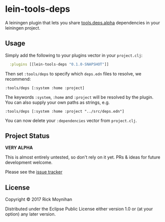 # lein-tools-deps

A leiningen plugin that lets you
share [tools.deps.alpha](https://github.com/clojure/tools.deps.alpha)
dependencies in your leiningen project.

## Usage

Simply add the following to your plugins vector in your `project.clj`:

```clojure
  :plugins [[lein-tools-deps "0.1.0-SNAPSHOT"]]
```

Then set `:tools/deps` to specify which `deps.edn` files to resolve, we recommend:

`:tools/deps [:system :home :project]`

The keywords `:system`, `:home` and `:project` will be resolved by the
plugin.  You can also supply your own paths as strings, e.g.

`:tools/deps [:system :home :project "../src/deps.edn"]`

You can now delete your `:dependencies` vector from `project.clj`.

## Project Status

**VERY ALPHA**

This is almost entirely untested, so don't rely on it yet.  PRs &
ideas for future development welcome.

Please see the [issue tracker](https://github.com/RickMoynihan/lein-tools-deps/issues)

## License

Copyright © 2017 Rick Moynihan

Distributed under the Eclipse Public License either version 1.0 or (at
your option) any later version.
